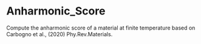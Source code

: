 # Anharmonic_Score
Compute the anharmonic score of a material at finite temperature based on Carbogno et al., (2020) Phy.Rev.Materials. 

